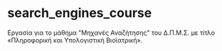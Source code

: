 # search_engines_course
Εργασία για το μάθημα "Μηχανές Αναζήτησης" του Δ.Π.Μ.Σ. με τίτλο «Πληροφορική και Υπολογιστική Βιοϊατρική».

